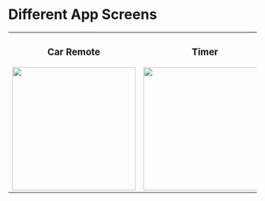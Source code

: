 # Different App Screens

<div align="center">
    <table>
        <tr>
            <td align="center">
                <h3>Car Remote</h3>
                <img src="https://github.com/user-attachments/assets/36e2727c-545a-4934-9bfe-292ffcced9dc" width="250" height="auto">
            </td>
            <td align="center">
                <h3>Timer</h3>
                <img src="https://github.com/user-attachments/assets/13d0195e-d011-4f8f-98d4-d4b81ae25d09" width="250" height="auto">
            </td>
        </tr>
    </table>
</div>
